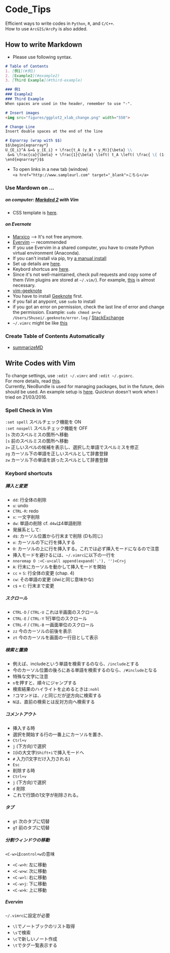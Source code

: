 # Code_Tips
Efficient ways to write codes in `Python`, `R`, and `C/C++`.  
How to use `ArcGIS/ArcPy` is also added.

## How to write Markdown
* Please use following syntax.

```markdown
# Table of Contents
1. [例1](#例1)
2. [Example2](#example2)
3. [Third Example](#third-example)

### 例1
### Example2
### Third Example
When spaces are used in the header, remember to use "-".

# Insert images
<img src="figures/ggplot2_xlab_change.png" width="550">

# Change Line
Insert double spaces at the end of the line

# Eqnarray (wrap with $$)
$$\begin{eqnarray*}
U_{E_i}^A &=& y_{E_i} + \frac{t_A (y_B + y_M)}{\beta} \\
 &=& \frac{ca}{\beta} + \frac{1}{\beta} \left( t_A \left( \frac{ \{ (1-c)a + k  \}  \{ \phi + \pi - 2 \phi \pi \} }{\pi (1-\beta) (1-\pi)}  \right)   \right)
\end{eqnarray*}$$
```
* To open links in a new tab (window)<br>
`<a href="http://www.sampleurl.com" target="_blank">こちら</a>`

### Use Mardown on ...
##### on computer: <a href="http://marked2app.com/"  target="_blank">Markded 2</a> with Vim
* CSS template is <a href="https://gist.github.com/Shusei-E/d4e58dd6fc7f320fa7b3" target="_blank">here</a>.

##### on Evernote
* <a href="https://marxi.co"  target="_blank">Marxico</a> --> It's not free anymore.
* <a href="https://github.com/kakkyz81/evervim" target="_blank">Evervim</a> -- recommended
 * If you use Evervim in a shared computer, you have to create Python virtual environment (Anaconda).
 * If you can't install via pip, try <a href="https://pythonhosted.org/Markdown/install.html" target="_blank">a manual install</a>
 * Set up details are <a href="https://gist.github.com/Shusei-E/f9ef1e6b273108ef7c67" target="_blank">here</a>.
 * Keybord shortcus are [here](#evervim).
 * Since it's not well-maintained, check pull requests and copy some of them (Vim plugins are stored at `~/.vim/`). For example, [this](https://github.com/kakkyz81/evervim/pull/38) is almost necessary.
* <a href="https://github.com/neilagabriel/vim-geeknote" target="_blank">vim-geeknote</a> 
 * You have to install <a href="http://www.geeknote.me/install/" target="_blank">Geeknote</a> first. 
 * if you fail at anypoint, use `sudo` to install
 * if you got an error on permission, check the last line of error and change the permission. Example: `sudo chmod a+rw /Users/Shusei/.geeknote/error.log` / <a href="http://vi.stackexchange.com/questions/6954/permission-error-when-using-vim-geeknote?noredirect=1#comment11332_6954" target="_blank">StackExchange</a>
 * `~/.vimrc` might be like <a href="https://gist.github.com/Shusei-E/89b4ed836b0add6f79a9" target="_blank">this</a>

### Create Table of Contents Automatically
* [summarizeMD](https://github.com/Shusei-E/summarizeMD)


## Write Codes with Vim
To change settings, use `:edit ~/.vimrc` and `:edit ~/.gvimrc`.<br>
For more details, read <a href="https://gist.github.com/Shusei-E/db4ed25ce011a5b31993" target="_blank">this</a>.  
Currently, NeoBundle is used for managing packages, but in the future, dein should be used. An example setup is <a href="https://gist.github.com/Shusei-E/578df70897f4534f73b5" target="_blank">here</a>. Quickrun doesn't work when I tried on 21/03/2016.

### Spell Check in Vim
`:set spell`	スペルチェック機能を ON<br>
`:set nospell`	スペルチェック機能を OFF<br>
`]s`	次のスペルミスの箇所へ移動<br>
`[s`	前のスペルミスの箇所へ移動<br>
`z=`	正しいスペルの候補を表示し、選択した単語でスペルミスを修正<br>
`zg`	カーソル下の単語を正しいスペルとして辞書登録<br>
`zw`	カーソル下の単語を誤ったスペルとして辞書登録<br>

### Keybord shortcuts

##### 挿入と変更
* `dd`: 行全体の削除
* `u`: undo
* `CTRL-R`: redo
* `x`: 一文字削除
* `dw`: 単語の削除 cf. `d4w`は4単語削除
 * 発展系として:
 * `d$`: カーソル位置から行末まで削除 (Dも同じ)
* `o`: カーソルの下に行を挿入する
* `O`: カーソルの上に行を挿入する。これでは必ず挿入モードになるので注意
 * 挿入モードを避けるには、`~/.vimrc`に以下の一行を
 * `nnoremap O :<C-u>call append(expand('.'), '')<Cr>j`
* `A`: 行末にカーソルを動かして挿入モードを開始
* `cc` = `S`: 行全体の変更 (chap. 4)
* `cw`: その単語の変更 (dwiと同じ意味かな)
* `c$` = `C`: 行末まで変更

##### スクロール
* `CTRL-D` / `CTRL-U` これは半画面のスクロール
* `CTRL-E` / `CTRL-Y` 1行単位のスクロール
* `CTRL-F` / `CTRL-B` 一画面単位のスクロール
* `zz` 今のカーソルの前後を表示
* `zt` 今のカーソルを画面の一行目として表示

##### 検索と置換 
* 例えば、includeという単語を検索するのなら、`/include`とする
 * 今のカーソル位置の後ろにある単語を検索するのなら、`/#include`となる　
 * 特殊な文字に注意
 * `n`を押すと、順々にジャンプする
 * 検索結果のハイライトを止めるときは`:nohl`
* `?`コマンドは、`/`と同じだが逆方向に検索する
* `N`は、直前の検索とは反対方向へ検索する

##### コメントアウト
* 挿入する時
 * 選択を開始する行の一番上にカーソルを置き、
 * `Ctrl+v`
 * `j` (下方向)で選択
 * `I`(iの大文字)`Shift+i`で挿入モードへ
 * `#` 入力(1文字だけ入力される)
 * `Esc`
* 削除する時
 * `Ctrl+v`
 * `j` (下方向)で選択
 * `d` 削除
 * これで行頭の1文字が削除される。

##### タブ
* `gt`	次のタブに切替
* `gT` 前のタブに切替

##### 分割ウィンドウの移動
`<C-w>`は`control+w`の意味
* `<C-w>h`: 左に移動
* `<C-w>w`: 次に移動
* `<C-w>l`: 右に移動
* `<C-w>j`: 下に移動
* `<C-w>k`: 上に移動	


##### Evervim
`~/.vimrc`に設定が必要
* `\l`でノートブックのリスト取得
* `\s`で検索
* `\c`で新しいノート作成
* `\t`でタグ一覧表示する
